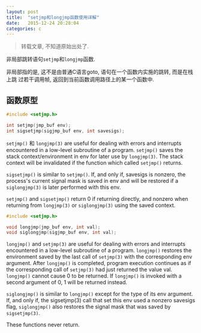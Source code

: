 ```yaml
---
layout: post
title:  "setjmp和longjmp函数使用详解"
date:   2015-12-24 20:28:04
categories: c
---
```


> 转载文章, 不知道原始出处了.

非局部跳转语句`setjmp`和`longjmp`函数.

非局部指的是, 这不是由普通C语言goto, 语句在一个函数内实施的跳转, 而是在栈上跳
过若干调用帧, 返回到当前函数调用路径上的某一个函数中.

## 函数原型

```c
#include <setjmp.h>

int setjmp(jmp_buf env);
int sigsetjmp(sigjmp_buf env, int savesigs);
```

`setjmp()` 和 `longjmp(3)` are useful for dealing with errors and interrupts
encountered in a low-level subroutine of a program.  `setjmp()` saves the
stack context/environment in env for later use by `longjmp(3)`.  The stack
context will be invalidated if the function which called `setjmp()` returns.

`sigsetjmp()` is similar to `setjmp()`.  If, and only if, savesigs is nonzero,
the process's current signal mask is saved in env and will be restored if a
`siglongjmp(3)` is later performed with this env.


`setjmp()` and `sigsetjmp()` return 0 if returning directly, and nonzero when
returning from `longjmp(3)` or `siglongjmp(3)` using the saved context.

```c
#include <setjmp.h>

void longjmp(jmp_buf env, int val);
void siglongjmp(sigjmp_buf env, int val);
```

`longjmp()` and `setjmp(3)` are useful for dealing with errors and
interrupts encountered in a low-level subroutine of a program. `longjmp()`
restores the environment saved by the last call of `setjmp(3)` with the
corresponding env argument. After `longjmp()` is completed, program execution
continues as if the corresponding call of `setjmp(3)` had just returned the
value val. `longjmp()` cannot cause 0 to be returned. If `longjmp()` is
invoked with a second argument of 0, 1 will be returned instead.

`siglongjmp()` is similar to `longjmp()` except for the type of its env
argument. If, and only if, the sigsetjmp(3) call that set this env used a
nonzero savesigs flag, `siglongjmp()` also restores the signal mask that
was saved by `sigsetjmp(3)`.

These functions never return.

